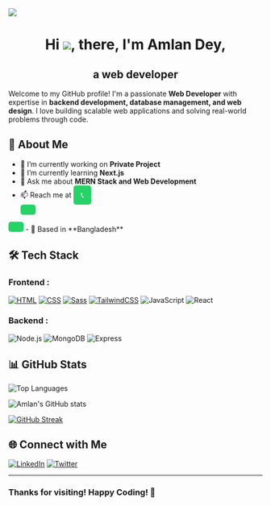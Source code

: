 <img src="https://komarev.com/ghpvc/?username=omlan99&color=red"/>

# <div align="center">Hi ![](https://user-images.githubusercontent.com/18350557/176309783-0785949b-9127-417c-8b55-ab5a4333674e.gif), there, I'm Amlan Dey,</div>
## <div align="center">a web developer</div>

Welcome to my GitHub profile! I'm a passionate **Web Developer** with expertise in **backend development, database management, and web design**. I love building scalable web applications and solving real-world problems through code.

## 🚀 About Me
- 🔭 I’m currently working on **Private Project**
- 🌱 I’m currently learning **Next.js**
- 💬 Ask me about **MERN Stack and Web Development**
- 📫 Reach me at  <a href="tel:+8801874466166" style="display: inline-block; padding: 10px 15px; background-color: #25D366; color: white; font-weight: bold; text-decoration: none; border-radius: 5px;">
   📞
</a>
- 📍 Based in **Bangladesh**

## 🛠️ Tech Stack
### Frontend : 
[![HTML](https://img.shields.io/badge/HTML5-E34F26?style=for-the-badge&logo=html5&logoColor=white)](https://developer.mozilla.org/en-US/docs/Web/HTML)
[![CSS](https://img.shields.io/badge/CSS3-1572B6?style=for-the-badge&logo=css3&logoColor=white)](https://developer.mozilla.org/en-US/docs/Web/CSS)
[![Sass](https://img.shields.io/badge/Sass-CC6699?style=for-the-badge&logo=sass&logoColor=white)](https://sass-lang.com)
[![TailwindCSS](https://img.shields.io/badge/TailwindCSS-38B2AC?style=for-the-badge&logo=tailwind-css&logoColor=white)](https://tailwindcss.com)
![JavaScript](https://img.shields.io/badge/JavaScript-F7DF1E?style=for-the-badge&logo=javascript&logoColor=black)
![React](https://img.shields.io/badge/React-61DAFB?style=for-the-badge&logo=react&logoColor=black)
### Backend : 
![Node.js](https://img.shields.io/badge/Node.js-339933?style=for-the-badge&logo=nodedotjs&logoColor=white)
![MongoDB](https://img.shields.io/badge/MongoDB-47A248?style=for-the-badge&logo=mongodb&logoColor=white)
![Express](https://img.shields.io/badge/Express-000000?style=for-the-badge&logo=express&logoColor=white)


## 📊 GitHub Stats
![Top Languages](https://github-readme-stats.vercel.app/api/top-langs/?username=omlan99&layout=compact&theme=radical)

![Amlan's GitHub stats](https://github-readme-stats.vercel.app/api?username=omlan99&show_icons=true&theme=radical)

[![GitHub Streak](https://github-readme-streak-stats.herokuapp.com?user=omlan99&theme=dark)](https://git.io/streak-stats)

## 🌐 Connect with Me
[![LinkedIn](https://img.shields.io/badge/LinkedIn-%230077B5.svg?style=for-the-badge&logo=linkedin&logoColor=white)](https://linkedin.com/in/omlan99)
[![Twitter](https://img.shields.io/badge/Twitter-%231DA1F2.svg?style=for-the-badge&logo=twitter&logoColor=white)](https:///x.com/omlan99)


---
### Thanks for visiting! Happy Coding! 🚀
